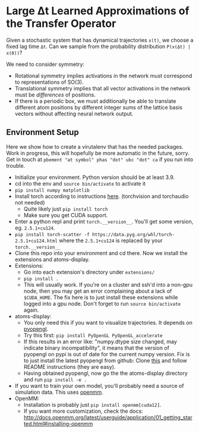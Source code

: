 # Large Δt Learned Approximations of the Transfer Operator

Given a stochastic system that has dynamical trajectories `x(t)`, we choose a fixed lag time `Δt`. Can we sample from the probability distribution `P(x(Δt) | x(0))`?

We need to consider symmetry:
* Rotational symmetry implies activations in the network must correspond to representations of SO(3).
* Translational symmetry implies that all vector activations in the network must be *differences* of positions.
* If there is a periodic box, we must additionally be able to translate different atom positions by different integer sums of the lattice basis vectors without affecting neural network output.


## Environment Setup

Here we show how to create a virutalenv that has the needed packages. Work in progress, this will hopefully be more automatic in the future, sorry. Get in touch at `pbement "at symbol" phas "dot" ubc "dot" ca` if you run into trouble.

* Initialize your environment. Python version should be at least 3.9.
* cd into the env and `source bin/activate` to activate it
* `pip install numpy matplotlib`
* Install torch according to instructions [here](https://pytorch.org/get-started/locally/). (torchvision and torchaudio not needed)
    * Quite likely just `pip install torch`
    * Make sure you get CUDA support.
* Enter a python repl and print `torch.__version__`. You'll get some version, eg. `2.5.1+cu124`.
* `pip install torch-scatter -f https://data.pyg.org/whl/torch-2.5.1+cu124.html` where the `2.5.1+cu124` is replaced by your `torch.__version__`
* Clone this repo into your environment and cd there. Now we install the extensions and atoms-display.
* Extensions:
    * Go into each extension's directory under `extensions/`
    * `pip install .`
    * This will usually work. If you're on a cluster and ssh'd into a non-gpu node, then you may get an error complaining about a lack of `$CUDA_HOME`. The fix here is to just install these extensions while logged into a gpu node. Don't forget to run `source bin/activate` again.
* atoms-display:
    * You only need this if you want to visualize trajectories. It depends on [pyopengl](https://pypi.org/project/PyOpenGL/).
    * Try this first: `pip install PyOpenGL PyOpenGL_accelerate`
    * If this results in an error like: "numpy.dtype size changed, may indicate binary incompatibility", it means that
      the version of pyopengl on pypi is out of date for the current numpy version. Fix is to just install the latest
      pyopengl from github: Clone [this](https://github.com/mcfletch/pyopengl) and follow README instructions (they are easy).
    * Having obtained pyopengl, now go the the atoms-display directory and run `pip install -e .`
* If you want to train your own model, you'll probably need a source of simulation data. This uses [openmm](https://openmm.org/).
* OpenMM:
    * Installation is probably just `pip install openmm[cuda12]`.
    * If you want more customization, check the docs:
      http://docs.openmm.org/latest/userguide/application/01_getting_started.html#installing-openmm
